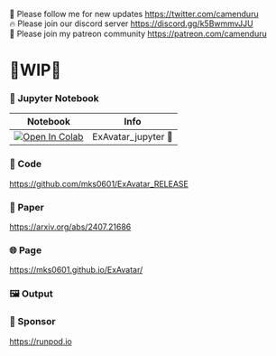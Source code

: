 🐣 Please follow me for new updates https://twitter.com/camenduru <br />
🔥 Please join our discord server https://discord.gg/k5BwmmvJJU <br />
🥳 Please join my patreon community https://patreon.com/camenduru <br />

# 🚦WIP🚦

### 🍊 Jupyter Notebook

| Notebook | Info
| --- | --- |
[![Open In Colab](https://colab.research.google.com/assets/colab-badge.svg)](https://colab.research.google.com/github/camenduru/ExAvatar-jupyter/blob/main/ExAvatar_jupyter.ipynb) | ExAvatar_jupyter 🐢

### 🧬 Code
https://github.com/mks0601/ExAvatar_RELEASE

### 📄 Paper
https://arxiv.org/abs/2407.21686

### 🌐 Page
https://mks0601.github.io/ExAvatar/

### 🖼 Output

### 🏢 Sponsor
https://runpod.io
